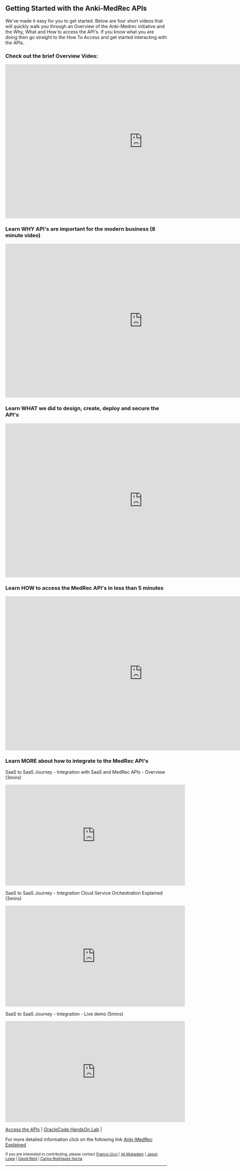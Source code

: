 ## Getting Started with the Anki-MedRec APIs

We've made it easy for you to get started.
Below are four short videos that will quickly walk you through an Overview of the Anki-Medrec initiative and the Why, What and How to access the API's. If you know what you are doing then go straight to the How To Access and get started interacting with the APIs. 


### Check out the brief Overview Video:

<iframe width="854" height="480" src="https://www.youtube.com/embed/MDGg1r9CtCw?rel=0" frameborder="0" allowfullscreen></iframe>

### Learn WHY API's are important for the modern business (8 minute video)

<iframe width="854" height="480" src="https://www.youtube.com/embed/9Eukapq75vs" frameborder="0" allowfullscreen></iframe>

### Learn WHAT we did to design, create, deploy and secure the API's

<iframe width="854" height="480" src="https://www.youtube.com/embed/9ra_guIjce8?rel=0" frameborder="0" allowfullscreen></iframe>

### Learn HOW to access the MedRec API's in less than 5 minutes

<iframe width="854" height="480" src="https://www.youtube.com/embed/9ra_guIjce8?rel=0" frameborder="0" allowfullscreen></iframe>


### Learn MORE about how to integrate to the MedRec API's

SaaS to SaaS Journey - Integration with SaaS and MedRec APIs - Overview (3mins)
<iframe width="560" height="315" src="https://www.youtube.com/embed/Xi7Scn2XZ0Q" frameborder="0" allowfullscreen></iframe>

SaaS to SaaS Journey - Integration Cloud Service Orchestration Explained (3mins)
<iframe width="560" height="315" src="https://www.youtube.com/embed/WgHDzPgW3wQ" frameborder="0" allowfullscreen></iframe>

SaaS to SaaS Journey - Integration - Live demo (5mins)
<iframe width="560" height="315" src="https://www.youtube.com/embed/fArQmkFxmng" frameborder="0" allowfullscreen></iframe>


[Access the APIs](http://developers.oracleau.cloud) | [OracleCode HandsOn Lab](handsonlabs.md) |

For more detailed information click on the following link [Anki-MedRec Explained](index.md)

<sub> If you are interested in contributing, please contact [Franco Ucci](franco.ucci@oracle.com) | [Ali Mukadam](ali.mukadam@oracle.com) | [Jason Lowe](jason.lowe@oracle.com) | [David Reid](david.m.reid@oracle.com) | [Carlos Rodriguez Iturria](https://www.linkedin.com/in/citurria/)</sub>

<hr/>

